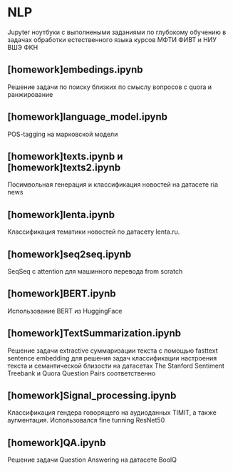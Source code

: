 # NLP
Jupyter ноутбуки с выполнеными заданиями по глубокому обучению в задачах обработки естественного языка курсов МФТИ ФИВТ и НИУ ВШЭ ФКН

## [homework]embedings.ipynb 
Решение задачи по поиску близких по смыслу вопросов с quora и ранжирование

## [homework]language_model.ipynb
POS-tagging на марковской модели

## [homework]texts.ipynb и [homework]texts2.ipynb
Посимвольная генерация и классификация новостей на датасете ria news

## [homework]lenta.ipynb
Классификация тематики новостей по датасету lenta.ru. 

## [homework]seq2seq.ipynb
SeqSeq с attention для машинного перевода from scratch

## [homework]BERT.ipynb
Использование BERT из HuggingFace

## [homework]TextSummarization.ipynb
Решение задачи extractive суммаризации текста с помощью fasttext sentence embedding для решения задач классификации настроения текста и семантической близости на датасетах The Stanford Sentiment Treebank и Quora Question Pairs соответственно

## [homework]Signal_processing.ipynb
Классификация гендера говорящего на аудиоданных TIMIT, а также аугментация. Использовался fine tunning ResNet50

## [homework]QA.ipynb
Решение задачи Question Answering на датасете BoolQ
